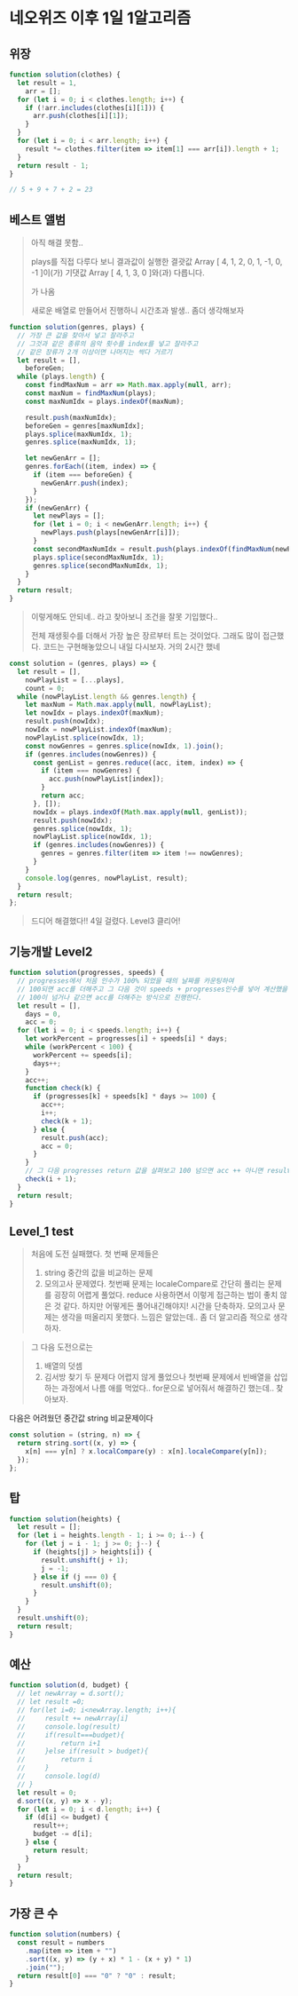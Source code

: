 # 네오위즈 이후 1일 1알고리즘

## 위장

```js
function solution(clothes) {
  let result = 1,
    arr = [];
  for (let i = 0; i < clothes.length; i++) {
    if (!arr.includes(clothes[i][1])) {
      arr.push(clothes[i][1]);
    }
  }
  for (let i = 0; i < arr.length; i++) {
    result *= clothes.filter(item => item[1] === arr[i]).length + 1;
  }
  return result - 1;
}

// 5 + 9 + 7 + 2 = 23
```

## 베스트 앨범

> 아직 해결 못함..
>
> plays를 직접 다루다 보니 결과값이
> 실행한 결괏값 Array [ 4, 1, 2, 0, 1, -1, 0, -1 ]이(가) 기댓값 Array [ 4, 1, 3, 0 ]와(과) 다릅니다.
>
> 가 나옴
>
> 새로운 배열로 만들어서 진행하니 시간초과 발생.. 좀더 생각해보자

```js
function solution(genres, plays) {
  // 가장 큰 값을 찾아서 넣고 잘라주고
  // 그것과 같은 종류의 음악 횟수를 index를 넣고 잘라주고
  // 같은 장류가 2개 이상이면 나머지는 싹다 거르기
  let result = [],
    beforeGen;
  while (plays.length) {
    const findMaxNum = arr => Math.max.apply(null, arr);
    const maxNum = findMaxNum(plays);
    const maxNumIdx = plays.indexOf(maxNum);

    result.push(maxNumIdx);
    beforeGen = genres[maxNumIdx];
    plays.splice(maxNumIdx, 1);
    genres.splice(maxNumIdx, 1);

    let newGenArr = [];
    genres.forEach((item, index) => {
      if (item === beforeGen) {
        newGenArr.push(index);
      }
    });
    if (newGenArr) {
      let newPlays = [];
      for (let i = 0; i < newGenArr.length; i++) {
        newPlays.push(plays[newGenArr[i]]);
      }
      const secondMaxNumIdx = result.push(plays.indexOf(findMaxNum(newPlays)));
      plays.splice(secondMaxNumIdx, 1);
      genres.splice(secondMaxNumIdx, 1);
    }
  }
  return result;
}
```

> 이렇게해도 안되네.. 라고 찾아보니 조건을 잘못 기입했다..
>
> 전체 재생횟수를 더해서 가장 높은 장르부터 트는 것이었다.
> 그래도 많이 접근했다. 코드는 구현해놓았으니 내일 다시보자.
> 거의 2시간 했네

```js
const solution = (genres, plays) => {
  let result = [],
    nowPlayList = [...plays],
    count = 0;
  while (nowPlayList.length && genres.length) {
    let maxNum = Math.max.apply(null, nowPlayList);
    let nowIdx = plays.indexOf(maxNum);
    result.push(nowIdx);
    nowIdx = nowPlayList.indexOf(maxNum);
    nowPlayList.splice(nowIdx, 1);
    const nowGenres = genres.splice(nowIdx, 1).join();
    if (genres.includes(nowGenres)) {
      const genList = genres.reduce((acc, item, index) => {
        if (item === nowGenres) {
          acc.push(nowPlayList[index]);
        }
        return acc;
      }, []);
      nowIdx = plays.indexOf(Math.max.apply(null, genList));
      result.push(nowIdx);
      genres.splice(nowIdx, 1);
      nowPlayList.splice(nowIdx, 1);
      if (genres.includes(nowGenres)) {
        genres = genres.filter(item => item !== nowGenres);
      }
    }
    console.log(genres, nowPlayList, result);
  }
  return result;
};
```

> 드디어 해결했다!! 4일 걸렸다. Level3 클리어!

## 기능개발 Level2

```js
function solution(progresses, speeds) {
  // progresses에서 처음 인수가 100% 되었을 때의 날짜를 카운팅하여
  // 100되면 acc를 더해주고 그 다음 것이 speeds + progresses인수를 넣어 계산했을 때
  // 100이 넘거나 같으면 acc를 더해주는 방식으로 진행한다.
  let result = [],
    days = 0,
    acc = 0;
  for (let i = 0; i < speeds.length; i++) {
    let workPercent = progresses[i] + speeds[i] * days;
    while (workPercent < 100) {
      workPercent += speeds[i];
      days++;
    }
    acc++;
    function check(k) {
      if (progresses[k] + speeds[k] * days >= 100) {
        acc++;
        i++;
        check(k + 1);
      } else {
        result.push(acc);
        acc = 0;
      }
    }
    // 그 다음 progresses return 값을 살펴보고 100 넘으면 acc ++ 아니면 result에 push
    check(i + 1);
  }
  return result;
}
```

## Level_1 test

> 처음에 도전 실패했다. 첫 번째 문제들은
>
> 1. string 중간의 값을 비교하는 문제
> 2. 모의고사 문제였다.
>    첫번째 문제는 localeCompare로 간단히 풀리는 문제를 굉장히 어렵게 풀었다. reduce 사용하면서 이렇게 접근하는 법이 좋치 않은 것 같다. 하지만 어떻게든 풀어내긴해야지! 시간을 단축하자.
>    모의고사 문제는 생각을 떠올리지 못했다. 느낌은 알았는데.. 좀 더 알고리즘 적으로 생각하자.

> 그 다음 도전으로는
>
> 1. 배열의 덧셈
> 2. 김서방 찾기
>    두 문제다 어렵지 않게 풀었으나 첫번째 문제에서 빈배열을 삽입하는 과정에서 나름 애를 먹었다.. for문으로 넣어줘서 해결하긴 했는데.. 찾아보자.

다음은 어려웠던 중간값 string 비교문제이다

```js
const solution = (string, n) => {
  return string.sort((x, y) => {
    x[n] === y[n] ? x.localCompare(y) : x[n].localeCompare(y[n]);
  });
};
```

## 탑

```js
function solution(heights) {
  let result = [];
  for (let i = heights.length - 1; i >= 0; i--) {
    for (let j = i - 1; j >= 0; j--) {
      if (heights[j] > heights[i]) {
        result.unshift(j + 1);
        j = -1;
      } else if (j === 0) {
        result.unshift(0);
      }
    }
  }
  result.unshift(0);
  return result;
}
```

## 예산

```js
function solution(d, budget) {
  // let newArray = d.sort();
  // let result =0;
  // for(let i=0; i<newArray.length; i++){
  //     result += newArray[i]
  //     console.log(result)
  //     if(result===budget){
  //         return i+1
  //     }else if(result > budget){
  //         return i
  //     }
  //     console.log(d)
  // }
  let result = 0;
  d.sort((x, y) => x - y);
  for (let i = 0; i < d.length; i++) {
    if (d[i] <= budget) {
      result++;
      budget -= d[i];
    } else {
      return result;
    }
  }
  return result;
}
```

## 가장 큰 수

```js
function solution(numbers) {
  const result = numbers
    .map(item => item + "")
    .sort((x, y) => (y + x) * 1 - (x + y) * 1)
    .join("");
  return result[0] === "0" ? "0" : result;
}
```
